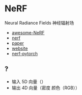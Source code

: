 # NeRF

Neural Radiance Fields 神经辐射场

- [awesome-NeRF](https://github.com/awesome-NeRF/awesome-NeRF)
- [nerf](https://github.com/bmild/nerf)
- [paper](https://arxiv.org/abs/2003.08934)
- [website](https://www.matthewtancik.com/nerf)
- [nerf-pytorch](https://github.com/yenchenlin/nerf-pytorch)

## ?

- 输入 5D 向量（）
- 输出 4D 向量（密度 颜色（RGB））
